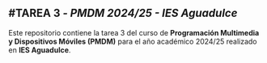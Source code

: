 #TAREA 3 *- PMDM 2024/25 - IES Aguadulce*
---
Este repositorio contiene la  tarea 3 del curso de **Programación Multimedia y Dispositivos Móviles (PMDM)** para el año académico 2024/25 realizado en **IES Aguadulce**.